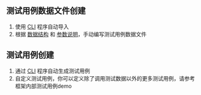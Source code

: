 ## 测试用例数据文件创建

1. 使用 [CLI](/cli/) 程序自动导入
2. 根据 [数据结构](/case_data/) 和 [参数说明](/case_data/params_desc.md)，手动编写测试用例数据文件

## 测试用例创建

1. 通过 [CLI](/cli/) 程序自动生成测试用例
2. 自定义测试用例，你可以定义除了调用测试数据以外的更多测试用例，请参考框架内部测试用例demo
